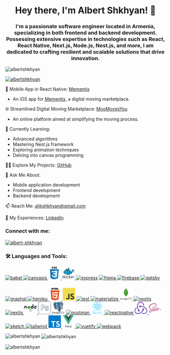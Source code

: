 <h1 align="center">Hey there, I'm Albert Shkhyan! 👋</h1>
<h3 align="center">I'm a passionate software engineer located in Armenia, specializing in both frontend and backend development. Possessing extensive expertise in technologies such as React, React Native, Next.js, Node.js, Nest.js, and more, I am dedicated to crafting resilient and scalable solutions that drive innovation.</h3>

<p align="left"> <img src="https://komarev.com/ghpvc/?username=albertshkhyan&label=Profile%20views&color=0e75b6&style=flat" alt="albertshkhyan" /> </p>

<p align="left"> <a href="https://github.com/ryo-ma/github-profile-trophy"><img src="https://github-profile-trophy.vercel.app/?username=albertshkhyan" alt="albertshkhyan" /></a> </p>

📱 Mobile App in React Native: [Mementix](https://apps.apple.com/am/app/mementix/id6472716301)
   - An iOS app for [Mementix](https://mementix.com/), a digital moving marketplace.

🌐 Streamlined Digital Moving Marketplace: [MooMovesYou](https://moomovesyou.com/)
   - An online platform aimed at simplifying the moving process.

🌱 Currently Learning:
   - Advanced algorithms
   - Mastering Nest.js framework
   - Exploring animation techniques
   - Delving into canvas programming

👨‍💻 Explore My Projects: [GitHub](https://github.com/albertshkhyan)

💬 Ask Me About:
   - Mobile application development
   - Frontend development
   - Backend development

📫 Reach Me: [alikshkhyan@gmail.com](mailto:alikshkhyan@gmail.com)

📄 My Experiences: [LinkedIn](https://www.linkedin.com/in/albert-shkhyan-a7b200199/)

<h3 align="left">Connect with me:</h3>
<p align="left">
<a href="https://linkedin.com/in/albert-shkhyan" target="blank"><img align="center" src="https://raw.githubusercontent.com/rahuldkjain/github-profile-readme-generator/master/src/images/icons/Social/linked-in-alt.svg" alt="albert-shkhyan" height="30" width="40" /></a>
</p>

<h3 align="left">🛠️ Languages and Tools:</h3>
<p align="left">
    <a href="https://babeljs.io/" target="_blank" rel="noreferrer">
        <img src="https://upload.wikimedia.org/wikipedia/commons/thumb/0/02/Babel_Logo.svg/2560px-Babel_Logo.svg.png" alt="babel" width="40" height="40"/>
    </a>
    <a href="https://canvasjs.com" target="_blank" rel="noreferrer">
        <img src="https://images.g2crowd.com/uploads/product/image/social_landscape/social_landscape_efb1b2ba6b11bd2a070628dc56b9fef5/canvasjs-charts.png" alt="canvasjs" width="40" height="40"/>
    </a>
    <a href="https://www.w3schools.com/css/" target="_blank" rel="noreferrer">
        <img src="https://raw.githubusercontent.com/devicons/devicon/master/icons/css3/css3-original-wordmark.svg" alt="css3" width="40" height="40"/>
    </a>
    <a href="https://www.docker.com/" target="_blank" rel="noreferrer">
        <img src="https://raw.githubusercontent.com/devicons/devicon/master/icons/docker/docker-original-wordmark.svg" alt="docker" width="40" height="40"/>
    </a>
   <a href="https://expressjs.com" target="_blank" rel="noreferrer" style="height: 40px; display: inline-block;">
       <img src="https://camo.githubusercontent.com/8fc459c5ed3963cdcc99f833e91cb5ad5818138185defb6d3161e18d23b50a54/68747470733a2f2f7265732e636c6f7564696e6172792e636f6d2f6b632d636c6f75642f696d616765732f665f6175746f2c715f6175746f2f76313635313737323136332f657870726573736a736c6f676f2f657870726573736a736c6f676f2e776562703f5f693d4141" alt="express" width="40" />
   </a>
    <a href="https://www.figma.com/" target="_blank" rel="noreferrer">
        <img src="https://www.vectorlogo.zone/logos/figma/figma-icon.svg" alt="figma" width="40" height="40"/>
    </a>
    <a href="https://firebase.google.com/" target="_blank" rel="noreferrer">
        <img src="https://www.vectorlogo.zone/logos/firebase/firebase-icon.svg" alt="firebase" width="40" height="40"/>
    </a>
    <a href="https://www.gatsbyjs.com/" target="_blank" rel="noreferrer">
        <img src="https://www.vectorlogo.zone/logos/gatsbyjs/gatsbyjs-icon.svg" alt="gatsby" width="40" height="40"/>
    </a>
    <a href="https://graphql.org" target="_blank" rel="noreferrer">
        <img src="https://www.vectorlogo.zone/logos/graphql/graphql-icon.svg" alt="graphql" width="40" height="40"/>
    </a>
    <a href="https://heroku.com" target="_blank" rel="noreferrer">
        <img src="https://www.vectorlogo.zone/logos/heroku/heroku-icon.svg" alt="heroku" width="40" height="40"/>
    </a>
    <a href="https://www.w3.org/html/" target="_blank" rel="noreferrer">
        <img src="https://raw.githubusercontent.com/devicons/devicon/master/icons/html5/html5-original-wordmark.svg" alt="html5" width="40" height="40"/>
    </a>
    <a href="https://developer.mozilla.org/en-US/docs/Web/JavaScript" target="_blank" rel="noreferrer">
        <img src="https://raw.githubusercontent.com/devicons/devicon/master/icons/javascript/javascript-original.svg" alt="javascript" width="40" height="40"/>
    </a>
    <a href="https://jestjs.io" target="_blank" rel="noreferrer">
        <img src="https://www.vectorlogo.zone/logos/jestjsio/jestjsio-icon.svg" alt="jest" width="40" height="40"/>
    </a>
    <a href="https://materializecss.com/" target="_blank" rel="noreferrer">
        <img src="https://raw.githubusercontent.com/prplx/svg-logos/5585531d45d294869c4eaab4d7cf2e9c167710a9/svg/materialize.svg" alt="materialize" width="40" height="40"/>
    </a>
    <a href="https://www.mongodb.com/" target="_blank" rel="noreferrer">
        <img src="https://raw.githubusercontent.com/devicons/devicon/master/icons/mongodb/mongodb-original-wordmark.svg" alt="mongodb" width="40" height="40"/>
    </a>
    <a href="https://nestjs.com/" target="_blank" rel="noreferrer">
        <img src="https://static-00.iconduck.com/assets.00/nestjs-icon-2048x2040-3rrvcej8.png" alt="nestjs" width="40" height="40"/>
    </a>
    <a href="https://nextjs.org/" target="_blank" rel="noreferrer">
        <img src="https://cdn.worldvectorlogo.com/logos/nextjs-2.svg" alt="nextjs" width="40" height="40"/>
    </a>
    <a href="https://nodejs.org" target="_blank" rel="noreferrer">
        <img src="https://raw.githubusercontent.com/devicons/devicon/master/icons/nodejs/nodejs-original-wordmark.svg" alt="nodejs" width="40" height="40"/>
    </a>
    <a href="https://www.photoshop.com/en" target="_blank" rel="noreferrer">
        <img src="https://raw.githubusercontent.com/devicons/devicon/master/icons/photoshop/photoshop-line.svg" alt="photoshop" width="40" height="40"/>
    </a>
    <a href="https://www.postgresql.org" target="_blank" rel="noreferrer">
        <img src="https://raw.githubusercontent.com/devicons/devicon/master/icons/postgresql/postgresql-original-wordmark.svg" alt="postgresql" width="40" height="40"/>
    </a>
    <a href="https://postman.com" target="_blank" rel="noreferrer">
        <img src="https://www.vectorlogo.zone/logos/getpostman/getpostman-icon.svg" alt="postman" width="40" height="40"/>
    </a>
    <a href="https://reactjs.org/" target="_blank" rel="noreferrer">
        <img src="https://raw.githubusercontent.com/devicons/devicon/master/icons/react/react-original-wordmark.svg" alt="react" width="40" height="40"/>
    </a>
    <a href="https://reactnative.dev/" target="_blank" rel="noreferrer">
        <img src="https://cdn.worldvectorlogo.com/logos/react-native-1.svg" alt="reactnative" width="40" height="40"/>
    </a>
    <a href="https://redux.js.org" target="_blank" rel="noreferrer">
        <img src="https://raw.githubusercontent.com/devicons/devicon/master/icons/redux/redux-original.svg" alt="redux" width="40" height="40"/>
    </a>
    <a href="https://sass-lang.com" target="_blank" rel="noreferrer">
        <img src="https://raw.githubusercontent.com/devicons/devicon/master/icons/sass/sass-original.svg" alt="sass" width="40" height="40"/>
    </a>
    <a href="https://www.sketch.com/" target="_blank" rel="noreferrer">
        <img src="https://www.vectorlogo.zone/logos/sketchapp/sketchapp-icon.svg" alt="sketch" width="40" height="40"/>
    </a>
    <a href="https://tailwindcss.com/" target="_blank" rel="noreferrer">
        <img src="https://www.vectorlogo.zone/logos/tailwindcss/tailwindcss-icon.svg" alt="tailwind" width="40" height="40"/>
    </a>
    <a href="https://www.typescriptlang.org/" target="_blank" rel="noreferrer">
        <img src="https://raw.githubusercontent.com/devicons/devicon/master/icons/typescript/typescript-original.svg" alt="typescript" width="40" height="40"/>
    </a>
    <a href="https://vuejs.org/" target="_blank" rel="noreferrer">
        <img src="https://raw.githubusercontent.com/devicons/devicon/master/icons/vuejs/vuejs-original-wordmark.svg" alt="vuejs" width="40" height="40"/>
    </a>
    <a href="https://vuetifyjs.com/en/" target="_blank" rel="noreferrer">
        <img src="https://bestofjs.org/logos/vuetify.svg" alt="vuetify" width="40" height="40"/>
    </a>
    <a href="https://webpack.js.org" target="_blank" rel="noreferrer">
        <img src="https://raw.githubusercontent.com/webpack/media/master/logo/icon.png" alt="webpack" width="40" height="40"/>
    </a>
</p>

<p><img align="left" src="https://github-readme-stats.vercel.app/api/top-langs?username=albertshkhyan&show_icons=true&locale=en&layout=compact" alt="albertshkhyan" /></p>

<p>&nbsp;<img align="center" src="https://github-readme-stats.vercel.app/api?username=albertshkhyan&show_icons=true&locale=en" alt="albertshkhyan" /></p>

<p><img align="center" src="https://github-readme-streak-stats.herokuapp.com/?user=albertshkhyan&" alt="albertshkhyan" /></p>
